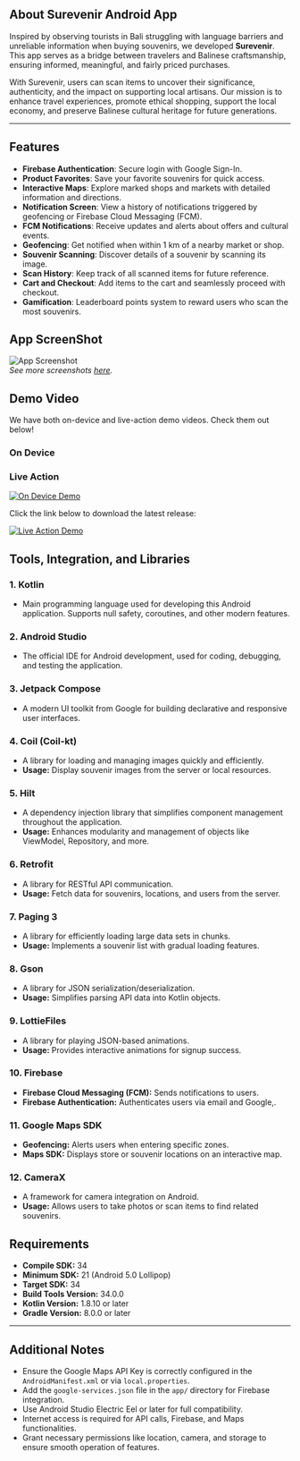 ## About Surevenir Android App

Inspired by observing tourists in Bali struggling with language barriers and unreliable information when buying souvenirs, we developed **Surevenir**. This app serves as a bridge between travelers and Balinese craftsmanship, ensuring informed, meaningful, and fairly priced purchases. 

With Surevenir, users can scan items to uncover their significance, authenticity, and the impact on supporting local artisans. Our mission is to enhance travel experiences, promote ethical shopping, support the local economy, and preserve Balinese cultural heritage for future generations.

---

## Features

- **Firebase Authentication**: Secure login with Google Sign-In.
- **Product Favorites**: Save your favorite souvenirs for quick access.
- **Interactive Maps**: Explore marked shops and markets with detailed information and directions.
- **Notification Screen**: View a history of notifications triggered by geofencing or Firebase Cloud Messaging (FCM).
- **FCM Notifications**: Receive updates and alerts about offers and cultural events.
- **Geofencing**: Get notified when within 1 km of a nearby market or shop.
- **Souvenir Scanning**: Discover details of a souvenir by scanning its image.
- **Scan History**: Keep track of all scanned items for future reference.
- **Cart and Checkout**: Add items to the cart and seamlessly proceed with checkout.
- **Gamification**: Leaderboard points system to reward users who scan the most souvenirs.

## App ScreenShot

![App Screenshot]()  
*See more screenshots [here]().*

## Demo Video

We have both on-device and live-action demo videos. Check them out below!

### On Device


### Live Action

[![On Device Demo](https://img.youtube.com/vi/<VIDEO_ID>/0.jpg)](https://www.youtube.com/watch?v=<VIDEO_ID>)

Click the link below to download the latest release:

[![Live Action Demo](https://img.youtube.com/vi/FlkcaorMKwc/0.jpg)](https://www.youtube.com/watch?v=FlkcaorMKwc)

## Tools, Integration, and Libraries

### 1. **Kotlin**
   - Main programming language used for developing this Android application. Supports null safety, coroutines, and other modern features.

### 2. **Android Studio**
   - The official IDE for Android development, used for coding, debugging, and testing the application.

### 3. **Jetpack Compose**
   - A modern UI toolkit from Google for building declarative and responsive user interfaces.

### 4. **Coil (Coil-kt)**
   - A library for loading and managing images quickly and efficiently.
   - **Usage:** Display souvenir images from the server or local resources.

### 5. **Hilt**
   - A dependency injection library that simplifies component management throughout the application.
   - **Usage:** Enhances modularity and management of objects like ViewModel, Repository, and more.

### 6. **Retrofit**
   - A library for RESTful API communication.
   - **Usage:** Fetch data for souvenirs, locations, and users from the server.

### 7. **Paging 3**
   - A library for efficiently loading large data sets in chunks.
   - **Usage:** Implements a souvenir list with gradual loading features.

### 8. **Gson**
   - A library for JSON serialization/deserialization.
   - **Usage:** Simplifies parsing API data into Kotlin objects.

### 9. **LottieFiles**
   - A library for playing JSON-based animations.
   - **Usage:** Provides interactive animations for signup success.

### 10. **Firebase**
   - **Firebase Cloud Messaging (FCM):** Sends notifications to users.
   - **Firebase Authentication:** Authenticates users via email and Google,.

### 11. **Google Maps SDK**
   - **Geofencing:** Alerts users when entering specific zones.
   - **Maps SDK:** Displays store or souvenir locations on an interactive map.

### 12. **CameraX**
   - A framework for camera integration on Android.
   - **Usage:** Allows users to take photos or scan items to find related souvenirs.

## Requirements

- **Compile SDK:** 34
- **Minimum SDK:** 21 (Android 5.0 Lollipop)
- **Target SDK:** 34
- **Build Tools Version:** 34.0.0
- **Kotlin Version:** 1.8.10 or later
- **Gradle Version:** 8.0.0 or later

---

## Additional Notes

- Ensure the Google Maps API Key is correctly configured in the `AndroidManifest.xml` or via `local.properties`.
- Add the `google-services.json` file in the `app/` directory for Firebase integration.
- Use Android Studio Electric Eel or later for full compatibility.
- Internet access is required for API calls, Firebase, and Maps functionalities.
- Grant necessary permissions like location, camera, and storage to ensure smooth operation of features.

